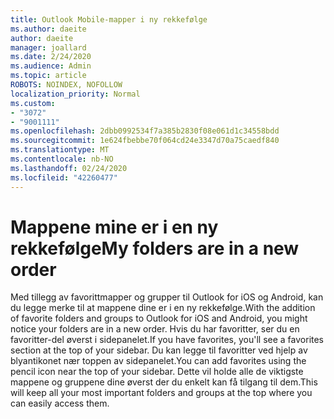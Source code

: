 ```yaml
---
title: Outlook Mobile-mapper i ny rekkefølge
ms.author: daeite
author: daeite
manager: joallard
ms.date: 2/24/2020
ms.audience: Admin
ms.topic: article
ROBOTS: NOINDEX, NOFOLLOW
localization_priority: Normal
ms.custom:
- "3072"
- "9001111"
ms.openlocfilehash: 2dbb0992534f7a385b2830f08e061d1c34558bdd
ms.sourcegitcommit: 1e624fbebbe70f064cd24e3347d70a75caedf840
ms.translationtype: MT
ms.contentlocale: nb-NO
ms.lasthandoff: 02/24/2020
ms.locfileid: "42260477"
---
```

# <a name="my-folders-are-in-a-new-order"></a><span data-ttu-id="5ccd2-102">Mappene mine er i en ny rekkefølge</span><span class="sxs-lookup"><span data-stu-id="5ccd2-102">My folders are in a new order</span></span>

<span data-ttu-id="5ccd2-103">Med tillegg av favorittmapper og grupper til Outlook for iOS og Android, kan du legge merke til at mappene dine er i en ny rekkefølge.</span><span class="sxs-lookup"><span data-stu-id="5ccd2-103">With the addition of favorite folders and groups to Outlook for iOS and Android, you might notice your folders are in a new order.</span></span> <span data-ttu-id="5ccd2-104">Hvis du har favoritter, ser du en favoritter-del øverst i sidepanelet.</span><span class="sxs-lookup"><span data-stu-id="5ccd2-104">If you have favorites, you'll see a favorites section at the top of your sidebar.</span></span> <span data-ttu-id="5ccd2-105">Du kan legge til favoritter ved hjelp av blyantikonet nær toppen av sidepanelet.</span><span class="sxs-lookup"><span data-stu-id="5ccd2-105">You can add favorites using the pencil icon near the top of your sidebar.</span></span> <span data-ttu-id="5ccd2-106">Dette vil holde alle de viktigste mappene og gruppene dine øverst der du enkelt kan få tilgang til dem.</span><span class="sxs-lookup"><span data-stu-id="5ccd2-106">This will keep all your most important folders and groups at the top where you can easily access them.</span></span>